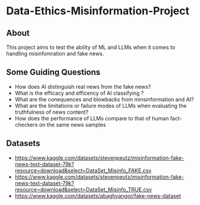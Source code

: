 # Data-Ethics-Misinformation-Project
## About
This project aims to test the ability of ML and LLMs when it comes to handling misinfomration and fake news. 

## Some Guiding Questions 
* How does AI distinguish real news from the fake news? 
* What is the efficacy and efficency of AI classifying ?
* What are the conequences and blowbacks from minsinformation and AI?
* What are the limitations or failure modes of LLMs when evaluating the truthfulness of news content?
* How does the performance of LLMs compare to that of human fact-checkers on the same news samples

## Datasets
* https://www.kaggle.com/datasets/stevenpeutz/misinformation-fake-news-text-dataset-79k?resource=download&select=DataSet_Misinfo_FAKE.csv
* https://www.kaggle.com/datasets/stevenpeutz/misinformation-fake-news-text-dataset-79k?resource=download&select=DataSet_Misinfo_TRUE.csv
* https://www.kaggle.com/datasets/abaghyangor/fake-news-dataset
